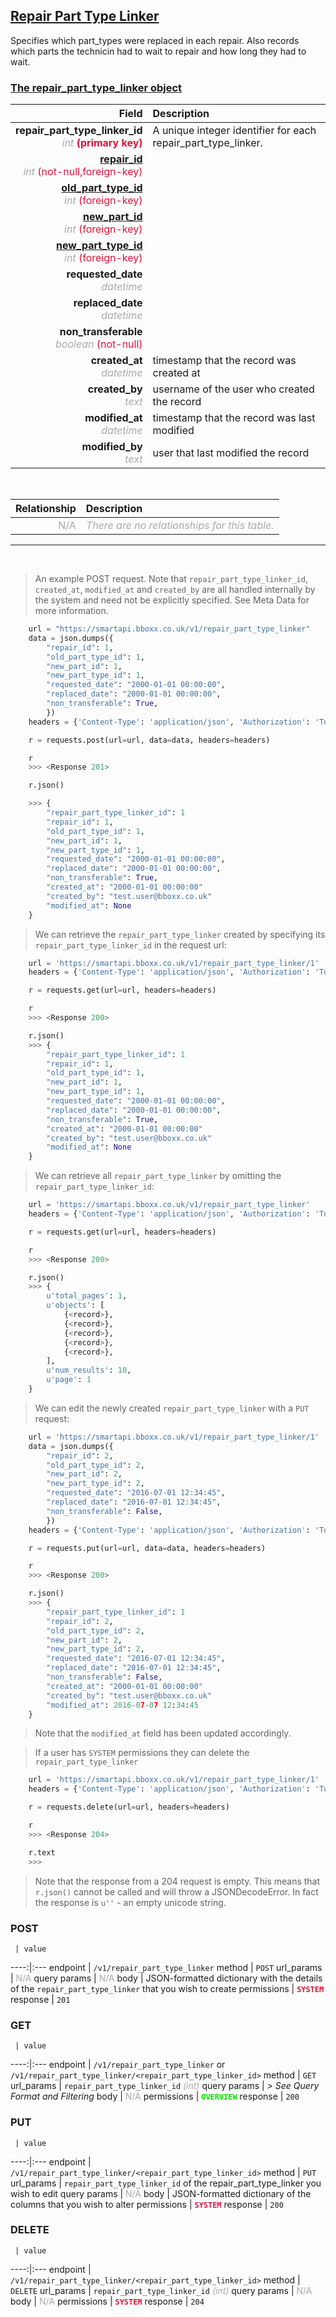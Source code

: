 ## <u>Repair Part Type Linker</u>
Specifies which part_types were replaced in each repair. Also records which parts the technicin had to wait to repair and how long they had to wait.


### <u>The repair_part_type_linker object</u>

Field | Description
------:|:------------
__repair_part_type_linker_id__ <br><font color="DarkGray">_int_</font> <font color="Crimson">__(primary key)__</font> | A unique integer identifier for each repair_part_type_linker.
__<a href="/#repair">repair_id</a>__ <br><font color="DarkGray">_int_</font> <font color="Crimson">(not-null,foreign-key)</font> | 
__<a href="/#old-part-type">old_part_type_id</a>__ <br><font color="DarkGray">_int_</font> <font color="Crimson">(foreign-key)</font> | 
__<a href="/#new-part">new_part_id</a>__ <br><font color="DarkGray">_int_</font> <font color="Crimson">(foreign-key)</font> | 
__<a href="/#new-part-type">new_part_type_id</a>__ <br><font color="DarkGray">_int_</font> <font color="Crimson">(foreign-key)</font> | 
__requested_date__ <br><font color="DarkGray">_datetime_</font> <font color="Crimson"></font> | 
__replaced_date__ <br><font color="DarkGray">_datetime_</font> <font color="Crimson"></font> | 
__non_transferable__ <br><font color="DarkGray">_boolean_</font> <font color="Crimson">(not-null)</font> | 
__created_at__  <br><font color="DarkGray">_datetime_</font> | timestamp that the record was created at
__created_by__  <br><font color="DarkGray">_text_</font>| username of the user who created the record
__modified_at__ <br><font color="DarkGray">_datetime_</font>| timestamp that the record was last modified
__modified_by__ <br><font color="DarkGray">_text_</font>| user that last modified the record

<br>

Relationship | Description
-------------:|:------------
<font color="DarkGray">N/A</font> | <font color="DarkGray">_There are no relationships for this table._</font>

<hr>
<br>

> An example POST request. Note that `repair_part_type_linker_id`, `created_at`, `modified_at` and `created_by` are all handled internally by the system and need not be explicitly specified. See Meta Data for more information.

```python
    url = "https://smartapi.bboxx.co.uk/v1/repair_part_type_linker"
    data = json.dumps({
		"repair_id": 1,
		"old_part_type_id": 1,
		"new_part_id": 1,
		"new_part_type_id": 1,
		"requested_date": "2000-01-01 00:00:00",
		"replaced_date": "2000-01-01 00:00:00",
		"non_transferable": True,
		})
    headers = {'Content-Type': 'application/json', 'Authorization': 'Token token=A_VALID_TOKEN'}

    r = requests.post(url=url, data=data, headers=headers)

    r
    >>> <Response 201>

    r.json()

    >>> {
		"repair_part_type_linker_id": 1
		"repair_id": 1,
		"old_part_type_id": 1,
		"new_part_id": 1,
		"new_part_type_id": 1,
		"requested_date": "2000-01-01 00:00:00",
		"replaced_date": "2000-01-01 00:00:00",
		"non_transferable": True,
		"created_at": "2000-01-01 00:00:00"
		"created_by": "test.user@bboxx.co.uk"
		"modified_at": None
	}
```

> We can retrieve the `repair_part_type_linker` created by specifying its `repair_part_type_linker_id` in the request url:

```python
    url = 'https://smartapi.bboxx.co.uk/v1/repair_part_type_linker/1'
    headers = {'Content-Type': 'application/json', 'Authorization': 'Token token=A_VALID_TOKEN'}

    r = requests.get(url=url, headers=headers)

    r
    >>> <Response 200>

    r.json()
    >>> {
		"repair_part_type_linker_id": 1
		"repair_id": 1,
		"old_part_type_id": 1,
		"new_part_id": 1,
		"new_part_type_id": 1,
		"requested_date": "2000-01-01 00:00:00",
		"replaced_date": "2000-01-01 00:00:00",
		"non_transferable": True,
		"created_at": "2000-01-01 00:00:00"
		"created_by": "test.user@bboxx.co.uk"
		"modified_at": None
	}
```

> We can retrieve all `repair_part_type_linker` by omitting the `repair_part_type_linker_id`:

```python
    url = 'https://smartapi.bboxx.co.uk/v1/repair_part_type_linker'
    headers = {'Content-Type': 'application/json', 'Authorization': 'Token token=A_VALID_TOKEN'}

    r = requests.get(url=url, headers=headers)

    r
    >>> <Response 200>

    r.json()
    >>> {
        u'total_pages': 1,
        u'objects': [
            {<record>},
            {<record>},
            {<record>},
            {<record>},
            {<record>},
        ],
        u'num_results': 10,
        u'page': 1
    }
```

> We can edit the newly created `repair_part_type_linker` with a `PUT` request:

```python
    url = 'https://smartapi.bboxx.co.uk/v1/repair_part_type_linker/1'
    data = json.dumps({
		"repair_id": 2,
		"old_part_type_id": 2,
		"new_part_id": 2,
		"new_part_type_id": 2,
		"requested_date": "2016-07-01 12:34:45",
		"replaced_date": "2016-07-01 12:34:45",
		"non_transferable": False,
		})
    headers = {'Content-Type': 'application/json', 'Authorization': 'Token token=A_VALID_TOKEN'}

    r = requests.put(url=url, data=data, headers=headers)

    r
    >>> <Response 200>

    r.json()
    >>> {
		"repair_part_type_linker_id": 1
		"repair_id": 2,
		"old_part_type_id": 2,
		"new_part_id": 2,
		"new_part_type_id": 2,
		"requested_date": "2016-07-01 12:34:45",
		"replaced_date": "2016-07-01 12:34:45",
		"non_transferable": False,
		"created_at": "2000-01-01 00:00:00"
		"created_by": "test.user@bboxx.co.uk"
		"modified_at": 2016-07-07 12:34:45
	}
```
> Note that the `modified_at` field has been updated accordingly.

> If a user has `SYSTEM` permissions they can delete the `repair_part_type_linker`

```python
    url = 'https://smartapi.bboxx.co.uk/v1/repair_part_type_linker/1'
    headers = {'Content-Type': 'application/json', 'Authorization': 'Token token=A_VALID_TOKEN'}

    r = requests.delete(url=url, headers=headers)

    r
    >>> <Response 204>

    r.text
    >>>
```
> Note that the response from a 204 request is empty. This means that `r.json()` cannot be called and will throw a JSONDecodeError. In fact the response is `u''` - an empty unicode string.



### POST
     | value
 ----:|:---
endpoint | `/v1/repair_part_type_linker`
method | `POST`
url_params | <font color="DarkGray">N/A</font>
query params | <font color="DarkGray">N/A</font>
body | JSON-formatted dictionary with the details of the `repair_part_type_linker` that you wish to create
permissions | <font color="Crimson">__`SYSTEM`__</font>
response | `201`

### GET
     | value
 ----:|:---
endpoint | `/v1/repair_part_type_linker` or `/v1/repair_part_type_linker/<repair_part_type_linker_id>`
method | `GET`
url_params | `repair_part_type_linker_id` <font color="DarkGray">_(int)_</font>
query params | *> See Query Format and Filtering*
body | <font color="DarkGray">N/A</font>
permissions | <font color="Jade">__`OVERVIEW`__</font>
response | `200`

### PUT
     | value
 ----:|:---
endpoint | `/v1/repair_part_type_linker/<repair_part_type_linker_id>`
method | `PUT`
url_params | `repair_part_type_linker_id` of the repair_part_type_linker you wish to edit
query params | <font color="DarkGray">N/A</font>
body | JSON-formatted dictionary of the columns that you wish to alter
permissions | <font color="Crimson">__`SYSTEM`__</font>
response | `200`

### DELETE
     | value
 ----:|:---
endpoint | `/v1/repair_part_type_linker/<repair_part_type_linker_id>`
method | `DELETE`
url_params | `repair_part_type_linker_id` <font color="DarkGray">_(int)_</font>
query params | <font color="DarkGray">N/A</font>
body | <font color="DarkGray">N/A</font>
permissions | <font color="Crimson">__`SYSTEM`__</font>
response | `204`

    